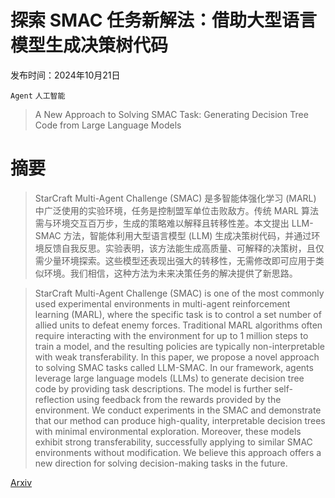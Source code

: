 # 探索 SMAC 任务新解法：借助大型语言模型生成决策树代码

发布时间：2024年10月21日

`Agent` `人工智能`

> A New Approach to Solving SMAC Task: Generating Decision Tree Code from Large Language Models

# 摘要

> StarCraft Multi-Agent Challenge (SMAC) 是多智能体强化学习 (MARL) 中广泛使用的实验环境，任务是控制盟军单位击败敌方。传统 MARL 算法需与环境交互百万步，生成的策略难以解释且转移性差。本文提出 LLM-SMAC 方法，智能体利用大型语言模型 (LLM) 生成决策树代码，并通过环境反馈自我反思。实验表明，该方法能生成高质量、可解释的决策树，且仅需少量环境探索。这些模型还表现出强大的转移性，无需修改即可应用于类似环境。我们相信，这种方法为未来决策任务的解决提供了新思路。

> StarCraft Multi-Agent Challenge (SMAC) is one of the most commonly used experimental environments in multi-agent reinforcement learning (MARL), where the specific task is to control a set number of allied units to defeat enemy forces. Traditional MARL algorithms often require interacting with the environment for up to 1 million steps to train a model, and the resulting policies are typically non-interpretable with weak transferability. In this paper, we propose a novel approach to solving SMAC tasks called LLM-SMAC. In our framework, agents leverage large language models (LLMs) to generate decision tree code by providing task descriptions. The model is further self-reflection using feedback from the rewards provided by the environment. We conduct experiments in the SMAC and demonstrate that our method can produce high-quality, interpretable decision trees with minimal environmental exploration. Moreover, these models exhibit strong transferability, successfully applying to similar SMAC environments without modification. We believe this approach offers a new direction for solving decision-making tasks in the future.

[Arxiv](https://arxiv.org/abs/2410.16024)